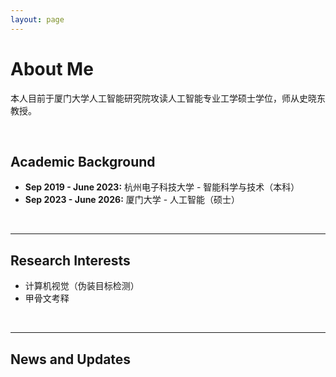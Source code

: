 ```yaml
---
layout: page
---
```


# About Me

本人目前于厦门大学人工智能研究院攻读人工智能专业工学硕士学位，师从史晓东教授。



<br>

## Academic Background

- **Sep 2019 - June 2023:** 杭州电子科技大学 - 智能科学与技术（本科）
- **Sep 2023 - June 2026:** 厦门大学 - 人工智能（硕士）

<br>

---

## Research Interests

- 计算机视觉（伪装目标检测）
- 甲骨文考释



<br>

---

## News and Updates



